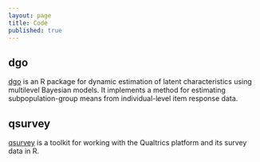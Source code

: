 ```yaml
---
layout: page
title: Code
published: true
---
```


## dgo

[dgo](../dgo) is an R package for dynamic estimation of latent characteristics
using multilevel Bayesian models. It implements a method for estimating
subpopulation-group means from individual-level item response data.


## qsurvey

[qsurvey](../qsurvey) is a toolkit for working with the Qualtrics platform and
its survey data in R.

